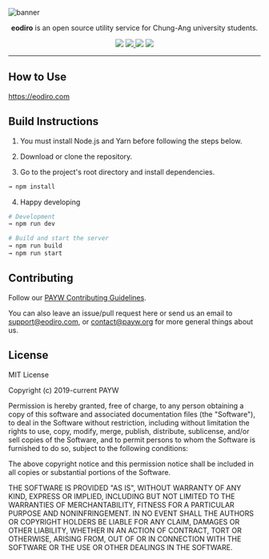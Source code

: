 ![banner](https://user-images.githubusercontent.com/19797697/62412275-ebaf3f80-b63a-11e9-8363-5d226ad57351.png)

<p align="center"><b>eodiro</b> is an open source utility service for Chung-Ang university students.</p>

<p align="center">
  <img src="https://img.shields.io/github/license/paywteam/eodiro" />
  <a href="https://github.com/paywteam/eodiro/actions">
    <img src="https://github.com/paywteam/eodiro/workflows/CI/badge.svg" />
  </a>
  <img src="https://img.shields.io/github/v/release/paywteam/eodiro" />
  <img src="https://img.shields.io/github/stars/paywteam/eodiro?style=social" />
</p>

---

## How to Use

https://eodiro.com

## Build Instructions

1. You must install Node.js and Yarn before following the steps below.

2. Download or clone the repository.

3. Go to the project's root directory and install dependencies.

```zsh
→ npm install
```

4. Happy developing

```zsh
# Development
→ npm run dev
```

```zsh
# Build and start the server
→ npm run build
→ npm run start
```

## Contributing

Follow our [PAYW Contributing Guidelines](https://github.com/paywteam/contributing-guidelines).

You can also leave an issue/pull request here or send us an email to support@eodiro.com, or contact@payw.org for more general things about us.

## License

MIT License

Copyright (c) 2019-current PAYW

Permission is hereby granted, free of charge, to any person obtaining a copy
of this software and associated documentation files (the "Software"), to deal
in the Software without restriction, including without limitation the rights
to use, copy, modify, merge, publish, distribute, sublicense, and/or sell
copies of the Software, and to permit persons to whom the Software is
furnished to do so, subject to the following conditions:

The above copyright notice and this permission notice shall be included in all
copies or substantial portions of the Software.

THE SOFTWARE IS PROVIDED "AS IS", WITHOUT WARRANTY OF ANY KIND, EXPRESS OR
IMPLIED, INCLUDING BUT NOT LIMITED TO THE WARRANTIES OF MERCHANTABILITY,
FITNESS FOR A PARTICULAR PURPOSE AND NONINFRINGEMENT. IN NO EVENT SHALL THE
AUTHORS OR COPYRIGHT HOLDERS BE LIABLE FOR ANY CLAIM, DAMAGES OR OTHER
LIABILITY, WHETHER IN AN ACTION OF CONTRACT, TORT OR OTHERWISE, ARISING FROM,
OUT OF OR IN CONNECTION WITH THE SOFTWARE OR THE USE OR OTHER DEALINGS IN THE
SOFTWARE.
